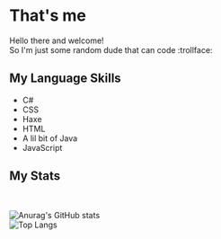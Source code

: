 <h1>That's me</h1>

Hello there and welcome!<br>
So I'm just some random dude that can code :trollface:
<br>

<h2>My Language Skills</h2>
<ul>
  <li>C#</li>
  <li>CSS</li>
  <li>Haxe</li>
  <li>HTML</li>
  <li>A lil bit of Java</li>
  <li>JavaScript</li>
</ul>

<h2>My Stats</h2><br>

![Anurag's GitHub stats](https://github-readme-stats-kf6c.vercel.app/api?username=leon-brother&show_icons=true&theme=radical)
<br>
![Top Langs](https://github-readme-stats-kf6c.vercel.app/api/top-langs/?username=leon-brother&theme=radical&langs_count=10)
